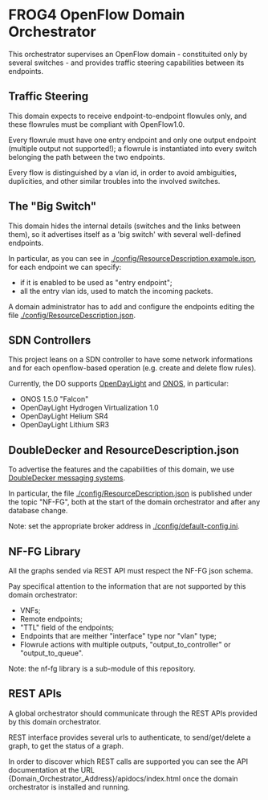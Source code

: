 # FROG4 OpenFlow Domain Orchestrator

This orchestrator supervises an OpenFlow domain - constituited only by several switches - 
and provides traffic steering capabilities between its endpoints.


## Traffic Steering

This domain expects to receive endpoint-to-endpoint flowules only, and these flowrules
must be compliant with OpenFlow1.0.

Every flowrule must have one entry endpoint and only one output endpoint (multiple output not supported!);
a flowrule is instantiated into every switch belonging the path between the two endpoints.

Every flow is distinguished by a vlan id, in order to avoid ambiguities, duplicities, and other 
similar troubles into the involved switches.


## The "Big Switch"

This domain hides the internal details (switches and the links between them),
so it advertises itself as a 'big switch' with several well-defined endpoints.

In particular, as you can see in [./config/ResourceDescription.example.json](/config/ResourceDescription.example.json),
for each endpoint we can specify:
* if it is enabled to be used as "entry endpoint";
* all the entry vlan ids, used to match the incoming packets.

A domain administrator has to add and configure the endpoints editing the file
[./config/ResourceDescription.json](/config/ResourceDescription.json).


## SDN Controllers

This project leans on a SDN controller to have some network informations and
for each openflow-based operation (e.g. create and delete flow rules).

Currently, the DO supports [OpenDayLight](https://www.opendaylight.org/) and [ONOS](http://onosproject.org/), in particular:
* ONOS 1.5.0 "Falcon"
* OpenDayLight Hydrogen Virtualization 1.0
* OpenDayLight Helium SR4
* OpenDayLight Lithium SR3


## DoubleDecker and ResourceDescription.json

To advertise the features and the capabilities of this domain, we use
[DoubleDecker messaging systems](https://github.com/Acreo/DoubleDecker).

In particular, the file [./config/ResourceDescription.json](/config/ResourceDescription.json) is published
under the topic "NF-FG", both at the start of the domain orchestrator and after any database change.

Note: set the appropriate broker address in [./config/default-config.ini](/config/default-config.ini).


## NF-FG Library

All the graphs sended via REST API must respect the NF-FG json schema.

Pay specifical attention to the information that are not supported by this domain orchestrator:
* VNFs;
* Remote endpoints;
* "TTL" field of the endpoints;
* Endpoints that are meither "interface" type nor "vlan" type;
* Flowrule actions with multiple outputs, "output_to_controller" or "output_to_queue".

Note: the nf-fg library is a sub-module of this repository.


## REST APIs

A global orchestrator should communicate through the REST APIs provided by this domain orchestrator.

REST interface provides several urls to authenticate, to send/get/delete a graph, to get the status of a graph.

In order to discover which REST calls are supported you can see the API documentation at the URL {Domain_Orchestrator_Address}/apidocs/index.html once the domain orchestrator is installed and running.
